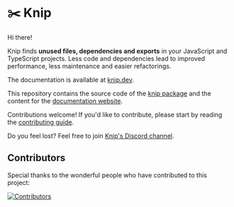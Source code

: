 # ✂️ Knip

Hi there!

Knip finds **unused files, dependencies and exports** in your JavaScript and TypeScript projects. Less code and
dependencies lead to improved performance, less maintenance and easier refactorings.

The documentation is available at [knip.dev][1].

This repository contains the source code of the [knip package][2] and the content for the [documentation website][1].

Contributions welcome! If you'd like to contribute, please start by reading the [contributing guide][3].

Do you feel lost? Feel free to join [Knip's Discord channel][4].

## Contributors

Special thanks to the wonderful people who have contributed to this project:

[![Contributors][6]][5]

[1]: https://knip.dev
[2]: https://www.npmjs.com/package/knip
[3]: https://github.com/webpro-nl/knip/blob/main/.github/CONTRIBUTING.md
[4]: https://discord.gg/r5uXTtbTpc
[5]: https://github.com/webpro-nl/knip/graphs/contributors
[6]: https://contrib.rocks/image?repo=webpro-nl/knip
